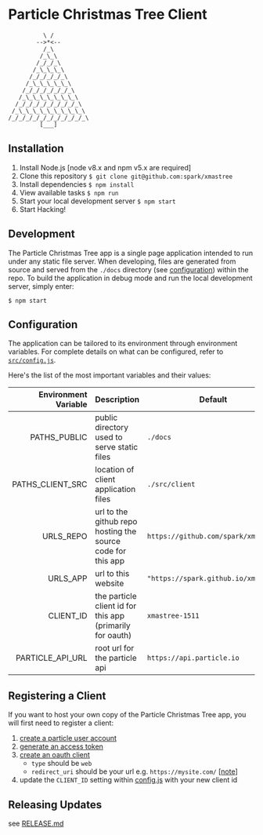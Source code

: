# Particle Christmas Tree Client

              \ /
            -->*<--
              /_\
             /_\_\
            /_/_/_\
           /_\_\_\_\
          /_/_/_/_/_\
         /_\_\_\_\_\_\
        /_/_/_/_/_/_/_\
       /_\_\_\_\_\_\_\_\
      /_/_/_/_/_/_/_/_/_\
     /_\_\_\_\_\_\_\_\_\_\
    /_/_/_/_/_/_/_/_/_/_/_\
             [___]


## Installation
1. Install Node.js [node v8.x and npm v5.x are required]
1. Clone this repository `$ git clone git@github.com:spark/xmastree`
1. Install dependencies `$ npm install`
1. View available tasks `$ npm run`
1. Start your local development server `$ npm start`
1. Start Hacking!


## Development

The Particle Christmas Tree app is a single page application intended to run under any static file server. When developing, files are generated from source and served from the `./docs` directory (see [configuration](#configuration)) within the repo. To build the application in debug mode and run the local development server, simply enter:

`$ npm start`


## Configuration

The application can be tailored to its environment through environment variables. For complete details on what can be configured, refer to [`src/config.js`](src/config.js).

Here's the list of the most important variables and their values:

<!-- config-docs-start -->
| Environment Variable | Description | Default |
| -------------------: | ----------- | ------- |
| PATHS_PUBLIC | public directory used to serve static files | `./docs` |
| PATHS_CLIENT_SRC | location of client application files | `./src/client` |
| URLS_REPO | url to the github repo hosting the source code for this app | `https://github.com/spark/xmastree` |
| URLS_APP | url to this website | `"https://spark.github.io/xmastree` |
| CLIENT_ID | the particle client id for this app (primarily for oauth) | `xmastree-1511` |
| PARTICLE_API_URL | root url for the particle api | `https://api.particle.io` |
<!-- config-docs-end -->


## Registering a Client

If you want to host your own copy of the Particle Christmas Tree app, you will first need to register a client:

1. [create a particle user account](https://login.particle.io/)
2. [generate an access token](https://docs.particle.io/reference/api/#generate-an-access-token)
3. [create an oauth client](https://docs.particle.io/reference/api/#create-a-client)
	* `type` should be `web`
	* `redirect_uri` should be your url e.g. `https://mysite.com/` [[note](https://stackoverflow.com/a/18698307/579167)]
4. update the `CLIENT_ID` setting within [config.js](./src/config.js) with your new client id


## Releasing Updates

see [RELEASE.md](./RELEASE.md)

